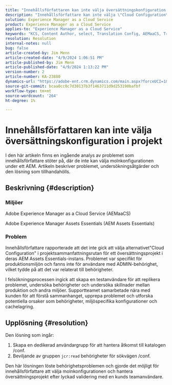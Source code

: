 ```yaml
---
title: "Innehållsförfattaren kan inte välja översättningskonfiguration i projekt"
description: "Innehållsförfattare kan inte välja \"Cloud Configuration\" i ett AEM projekt, vilket gör att de inte kan hantera översättningskonfigurationer effektivt."
solution: Experience Manager as a Cloud Service
product: Experience Manager as a Cloud Service
applies-to: "Experience Manager as a Cloud Service"
keywords: "KCS, Content Author, select, Translation Config, AEMaaCS, Troubleshooting, AEM Assets Essentials, Adobe Experience Manager as a Cloud Service, project"
resolution: Resolution
internal-notes: null
bug: false
article-created-by: Jim Menn
article-created-date: "4/9/2024 1:06:51 PM"
article-published-by: Jim Menn
article-published-date: "4/9/2024 1:13:22 PM"
version-number: 2
article-number: KA-23880
dynamics-url: "https://adobe-ent.crm.dynamics.com/main.aspx?forceUCI=1&pagetype=entityrecord&etn=knowledgearticle&id=70690e04-72f6-ee11-a1fe-6045bd006268"
source-git-commit: bcaa0cc0c7d30137b3f1463711d9d253190bafbf
workflow-type: tm+mt
source-wordcount: '264'
ht-degree: 1%

---
```


# Innehållsförfattaren kan inte välja översättningskonfiguration i projekt


I den här artikeln finns en ingående analys av problemet som innehållsförfattare stöter på, där de inte kan välja molnkonfigurationen under ett AEM. Artikeln beskriver problemet, undersökningsåtgärder och den lösning som tillhandahölls.

## Beskrivning {#description}


### Miljöer

Adobe Experience Manager as a Cloud Service (AEMaaCS)

Adobe Experience Manager Assets Essentials (AEM Assets Essentials)

### Problem 

Innehållsförfattare rapporterade att det inte gick att välja alternativet&quot;Cloud Configuration&quot; i projektsammanfattningsrutan för ett översättningsprojekt i deras AEM Assets Essentials-instans. Problemet var specifikt för produktionsmiljön och fanns inte för användare med ADMIN-behörighet, vilket tydde på att det var relaterat till behörigheter.

I felsökningsprocessen ingick att skapa en testanvändare för att replikera problemet, undersöka behörigheter och undersöka skillnader mellan produktion och andra miljöer. Supportteamet samarbetade nära med kunden för att förstå sammanhanget, upprepa problemet och utforska potentiella orsaker som behörigheter, miljöspecifika konfigurationer och cachelagring.


## Upplösning {#resolution}


Den lösning som ingår:

1. Skapa en dedikerad användargrupp för att hantera åtkomst till katalogen /conf.
2. Beviljande av gruppen `jcr:read` behörigheter för sökvägen /conf.


Den här lösningen löste behörighetsproblemen och gjorde det möjligt för innehållsförfattare att välja molnkonfigurationen och hantera översättningsprojekt efter lyckad validering med en kunds teamanvändare.

